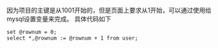 因为项目的主键是从1001开始的，但是页面上要求从1开始，可以通过使用给mysql设置变量来完成。
具体代码如下
```mysql
set @rownum = 0;
select *,@rownum := @rownum + 1 from user;
```
